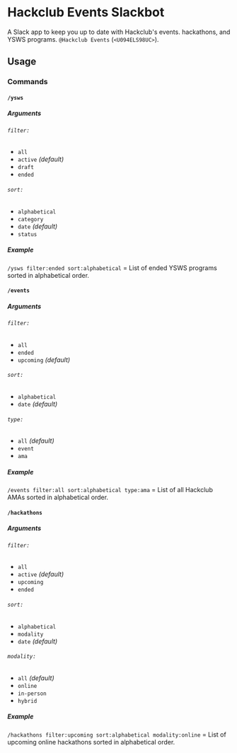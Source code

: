 # Hackclub Events Slackbot
A Slack app to keep you up to date with Hackclub's events. hackathons, and YSWS programs.
`@Hackclub Events` (`<U094ELS98UC>`).

## Usage
### Commands


#### `/ysws` 
##### Arguments
###### `filter:`
- `all`
- `active` *(default)*
- `draft`
- `ended`
###### `sort:`
- `alphabetical`
- `category`
- `date` *(default)*
- `status`
##### Example
`/ysws filter:ended sort:alphabetical` = List of ended YSWS programs sorted in alphabetical order. 


#### `/events` 
##### Arguments
###### `filter:`
- `all`
- `ended`
- `upcoming` *(default)*
###### `sort:`
- `alphabetical`
- `date` *(default)*
###### `type:`
- `all` *(default)*
- `event`
- `ama`
##### Example
`/events filter:all sort:alphabetical type:ama` = List of all Hackclub AMAs sorted in alphabetical order. 


#### `/hackathons` 
##### Arguments
###### `filter:`
- `all`
- `active` *(default)*
- `upcoming`
- `ended`
###### `sort:`
- `alphabetical`
- `modality`
- `date` *(default)*
###### `modality:`
- `all` *(default)*
- `online`
- `in-person`
- `hybrid`
##### Example
`/hackathons filter:upcoming sort:alphabetical modality:online` = List of upcoming online hackathons sorted in alphabetical order. 
